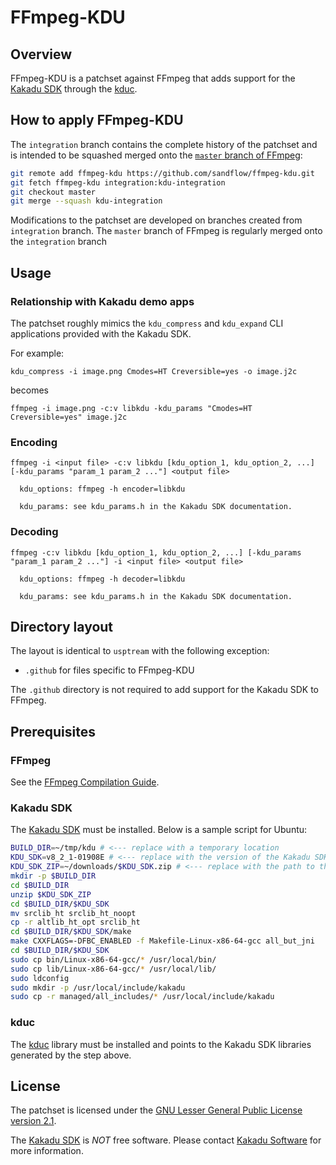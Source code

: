 # FFmpeg-KDU

## Overview

FFmpeg-KDU is a patchset against FFmpeg that adds support for the
[Kakadu SDK](https://kakadusoftware.com/) through the
[kduc](https://github.com/sandflow/kduc).

## How to apply FFmpeg-KDU

The `integration` branch contains the complete history of the patchset and is
intended to be squashed merged onto the [`master` branch of FFmpeg](https://github.com/FFmpeg/FFmpeg/tree/master):

```sh
git remote add ffmpeg-kdu https://github.com/sandflow/ffmpeg-kdu.git
git fetch ffmpeg-kdu integration:kdu-integration
git checkout master
git merge --squash kdu-integration
```

Modifications to the patchset are developed on branches created from
`integration` branch. The `master` branch of FFmpeg is regularly merged onto the
`integration` branch

## Usage

### Relationship with Kakadu demo apps

The patchset roughly mimics the `kdu_compress` and `kdu_expand` CLI applications
provided with the Kakadu SDK.

For example:

`kdu_compress -i image.png Cmodes=HT Creversible=yes -o image.j2c`

becomes

`ffmpeg -i image.png -c:v libkdu -kdu_params "Cmodes=HT Creversible=yes" image.j2c`

### Encoding

```
ffmpeg -i <input file> -c:v libkdu [kdu_option_1, kdu_option_2, ...] [-kdu_params "param_1 param_2 ..."] <output file>

  kdu_options: ffmpeg -h encoder=libkdu

  kdu_params: see kdu_params.h in the Kakadu SDK documentation.
```

### Decoding

```
ffmpeg -c:v libkdu [kdu_option_1, kdu_option_2, ...] [-kdu_params "param_1 param_2 ..."] -i <input file> <output file>

  kdu_options: ffmpeg -h decoder=libkdu
  
  kdu_params: see kdu_params.h in the Kakadu SDK documentation.
```

## Directory layout

The layout is identical to `usptream` with the following exception:

* `.github` for files specific to FFmpeg-KDU

The `.github` directory is not required to add support for the Kakadu SDK to
FFmpeg.

## Prerequisites

### FFmpeg

See the [FFmpeg Compilation Guide](https://trac.ffmpeg.org/wiki/CompilationGuide).

### Kakadu SDK

The [Kakadu SDK](https://kakadusoftware.com/) must be installed. Below is a
sample script for Ubuntu:

```sh
BUILD_DIR=~/tmp/kdu # <--- replace with a temporary location
KDU_SDK=v8_2_1-01908E # <--- replace with the version of the Kakadu SDK you are using
KDU_SDK_ZIP=~/downloads/$KDU_SDK.zip # <--- replace with the path to the Kakadu SDK zip
mkdir -p $BUILD_DIR
cd $BUILD_DIR
unzip $KDU_SDK_ZIP
cd $BUILD_DIR/$KDU_SDK
mv srclib_ht srclib_ht_noopt
cp -r altlib_ht_opt srclib_ht
cd $BUILD_DIR/$KDU_SDK/make
make CXXFLAGS=-DFBC_ENABLED -f Makefile-Linux-x86-64-gcc all_but_jni
cd $BUILD_DIR/$KDU_SDK
sudo cp bin/Linux-x86-64-gcc/* /usr/local/bin/
sudo cp lib/Linux-x86-64-gcc/* /usr/local/lib/
sudo ldconfig
sudo mkdir -p /usr/local/include/kakadu
sudo cp -r managed/all_includes/* /usr/local/include/kakadu
```

### kduc

The [kduc](https://github.com/sandflow/kduc) library must be installed and
points to the Kakadu SDK libraries generated by the step above.

## License

The patchset is licensed under the [GNU Lesser General Public License version
2.1](https://opensource.org/licenses/LGPL-2.1).

The [Kakadu SDK](https://kakadusoftware.com/) is *NOT* free software. Please
contact [Kakadu Software](https://kakadusoftware.com/) for more information.